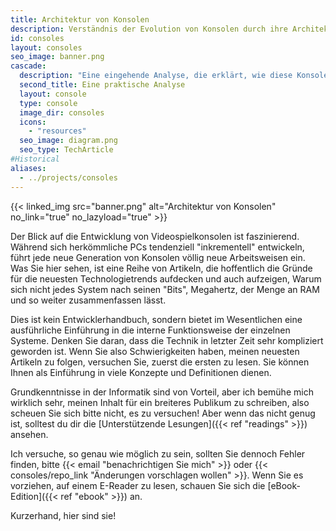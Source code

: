 ```yaml
---
title: Architektur von Konsolen
description: Verständnis der Evolution von Konsolen durch ihre Architektur
id: consoles
layout: consoles
seo_image: banner.png
cascade:
  description: "Eine eingehende Analyse, die erklärt, wie diese Konsole intern funktioniert"
  second_title: Eine praktische Analyse
  layout: console
  type: console
  image_dir: consoles
  icons:
    - "resources"
  seo_image: diagram.png
  seo_type: TechArticle
#Historical
aliases:
  - ../projects/consoles
---
```


{{< linked_img src="banner.png" alt="Architektur von Konsolen" no_link="true" no_lazyload="true" >}}

Der Blick auf die Entwicklung von Videospielkonsolen ist faszinierend. Während sich herkömmliche PCs tendenziell "inkrementell" entwickeln, führt jede neue Generation von Konsolen völlig neue Arbeitsweisen ein. Was Sie hier sehen, ist eine Reihe von Artikeln, die hoffentlich die Gründe für die neuesten Technologietrends aufdecken und auch aufzeigen, Warum sich nicht jedes System nach seinen "Bits", Megahertz, der Menge an RAM und so weiter zusammenfassen lässt.

Dies ist kein Entwicklerhandbuch, sondern bietet im Wesentlichen eine ausführliche Einführung in die interne Funktionsweise der einzelnen Systeme. Denken Sie daran, dass die Technik in letzter Zeit sehr kompliziert geworden ist. Wenn Sie also Schwierigkeiten haben, meinen neuesten Artikeln zu folgen, versuchen Sie, zuerst die ersten zu lesen. Sie können Ihnen als Einführung in viele Konzepte und Definitionen dienen.

Grundkenntnisse in der Informatik sind von Vorteil, aber ich bemühe mich wirklich sehr, meinen Inhalt für ein breiteres Publikum zu schreiben, also scheuen Sie sich bitte nicht, es zu versuchen! Aber wenn das nicht genug ist, solltest du dir die [Unterstützende Lesungen]({{< ref "readings" >}}) ansehen.

Ich versuche, so genau wie möglich zu sein, sollten Sie dennoch Fehler finden, bitte {{< email "benachrichtigen Sie mich" >}} oder {{< consoles/repo_link "Änderungen vorschlagen wollen" >}}. Wenn Sie es vorziehen, auf einem E-Reader zu lesen, schauen Sie sich die [eBook-Edition]({{< ref "ebook" >}}) an.

Kurzerhand, hier sind sie!
